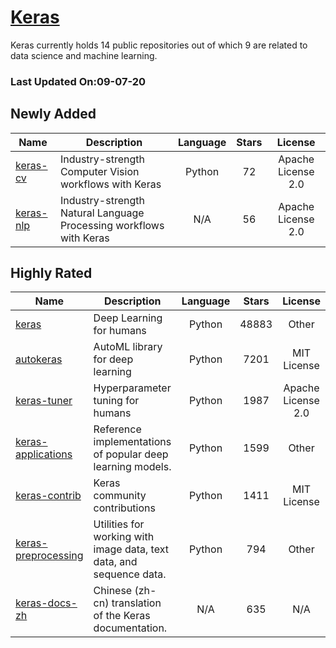 # [Keras](https://github.com/keras-team)

Keras currently holds 14 public repositories out of which 9 are related to data science and machine learning.

 ### Last Updated On:09-07-20

## Newly Added

| Name | Description | Language | Stars | License |
| ---- | ----------- | :--------: | :-----: | :-------: |
| [keras-cv](https://github.com/keras-team/keras-cv) | Industry-strength Computer Vision workflows with Keras | Python | 72 | Apache License 2.0 |
| [keras-nlp](https://github.com/keras-team/keras-nlp) | Industry-strength Natural Language Processing workflows with Keras | N/A | 56 | Apache License 2.0 |

## Highly Rated

| Name | Description | Language | Stars | License |
| ---- | ----------- | :--------: | :-----: | :-------: |
 | [keras](https://github.com/keras-team/keras) | Deep Learning for humans | Python | 48883 | Other |
| [autokeras](https://github.com/keras-team/autokeras) | AutoML library for deep learning | Python | 7201 | MIT License |
| [keras-tuner](https://github.com/keras-team/keras-tuner) | Hyperparameter tuning for humans | Python | 1987 | Apache License 2.0 |
| [keras-applications](https://github.com/keras-team/keras-applications) | Reference implementations of popular deep learning models. | Python | 1599 | Other |
| [keras-contrib](https://github.com/keras-team/keras-contrib) | Keras community contributions | Python | 1411 | MIT License |
| [keras-preprocessing](https://github.com/keras-team/keras-preprocessing) | Utilities for working with image data, text data, and sequence data. | Python | 794 | Other |
| [keras-docs-zh](https://github.com/keras-team/keras-docs-zh) | Chinese (zh-cn) translation of the Keras documentation. | N/A | 635 | N/A |
